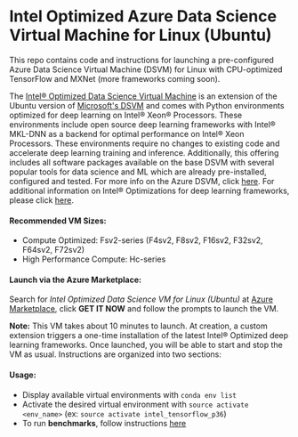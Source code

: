 # Intel Optimized Azure Data Science Virtual Machine for Linux (Ubuntu)

This repo contains code and instructions for launching a pre-configured Azure Data Science Virtual Machine (DSVM) for Linux with CPU-optimized TensorFlow and MXNet (more frameworks coming soon).

The [Intel® Optimized Data Science Virtual Machine](https://azuremarketplace.microsoft.com/en-us/marketplace/apps/intel-bigdl.inteldsvm) is an extension of the Ubuntu version of [Microsoft's DSVM](https://azure.microsoft.com/en-us/services/virtual-machines/data-science-virtual-machines/) and comes with Python environments optimized for deep learning on Intel® Xeon® Processors. These environments include open source deep learning frameworks with Intel® MKL-DNN as a backend for optimal performance on Intel® Xeon Processors. These environments require no changes to existing code and accelerate deep learning training and inference. Additionally, this offering includes all software packages available on the base DSVM with several popular tools for data science and ML which are already pre-installed, configured and tested. For more info on the Azure DSVM, click [here](https://azure.microsoft.com/en-us/services/virtual-machines/data-science-virtual-machines/). For additional information on Intel® Optimizations for deep learning frameworks, please click [here](https://www.intel.ai/framework-optimizations/).

#### Recommended VM Sizes:

-   Compute Optimized: Fsv2-series (F4sv2, F8sv2, F16sv2, F32sv2, F64sv2, F72sv2)
-   High Performance Compute: Hc-series

#### Launch via the Azure Marketplace:

Search for _Intel Optimized Data Science VM for Linux (Ubuntu)_ at [Azure Marketplace](https://azuremarketplace.microsoft.com/en-us/marketplace/apps/), click **GET IT NOW** and follow the prompts to launch the VM. 

**Note:**  This VM takes about 10 minutes to launch. At creation, a custom extension triggers a one-time installation of the latest Intel® Optimized deep learning frameworks. Once launched, you will be able to start and stop the VM as usual.
Instructions are organized into two sections:

#### Usage:

-  Display available virtual environments with `conda env list`
-   Activate the desired virtual environment with `source activate <env_name>` (ex: `source activate intel_tensorflow_p36`)
-   To run **benchmarks**, follow instructions [here](https://github.com/IntelAI/azure-applications/blob/master/scripts/benchmark/intel_tf_cnn_benchmarks.sh)
